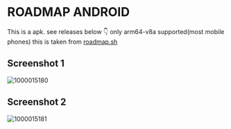 # ROADMAP ANDROID

This is a apk. see releases below 👇 only arm64-v8a supported(most mobile phones)
this is taken from [roadmap.sh](https://roadmap.sh/android)

## Screenshot 1
![1000015180](https://github.com/user-attachments/assets/9257d728-9aa4-4c58-8f47-8ce7ea96e1ec)

## Screenshot 2
![1000015181](https://github.com/user-attachments/assets/e02a5a81-9fa8-4caf-8626-437e8858a2e2)


